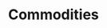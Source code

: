 ---
title: 'Commodities'
slug: 'commodities'
published: true
categories: [gallery]
content: 'Identify deforestation risk in commodity supply chains.'
href: 'http://commodities.globalforestwatch.org/'
href_text: 'Launch App'
href_class: 'btn green medium mobile-friendly'
source: 'World Resources Institute'
filters: 'asia, commodities, data, fires, global-forest-watch, maps, mining, palm-oil'
---